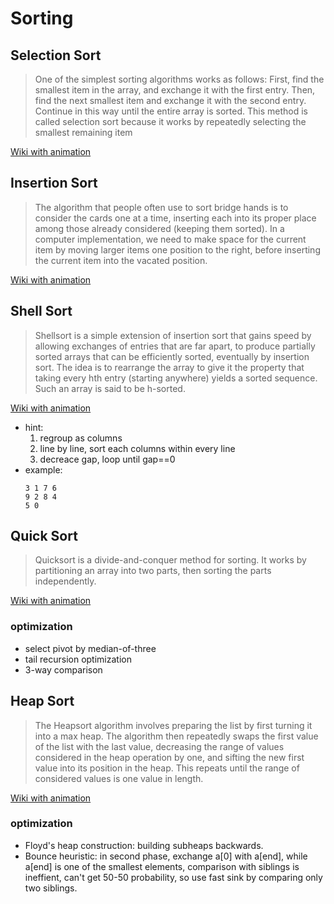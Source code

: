 # Sorting


## Selection Sort
> One of the simplest sorting algorithms works as follows: First, find the smallest item in the array, and exchange it with the first entry. Then, find the next smallest item and exchange it with the second entry. Continue in this way until the entire array is sorted. This method is called selection sort because it works by repeatedly selecting the smallest remaining item

[Wiki with animation](https://en.wikipedia.org/wiki/Selection_sort)

## Insertion Sort
> The algorithm that people often use to sort bridge hands is to consider the cards one at a time, inserting each into its proper place among those already considered (keeping them sorted). In a computer implementation, we need to make space for the current item by moving larger items one position to the right, before inserting the current item into the vacated position.

[Wiki with animation](https://en.wikipedia.org/wiki/Insertion_sort)

## Shell Sort
> Shellsort is a simple extension of insertion sort that gains speed by allowing exchanges of entries that are far apart, to produce partially sorted arrays that can be efficiently sorted, eventually by insertion sort. The idea is to rearrange the array to give it the property that taking every hth entry (starting anywhere) yields a sorted sequence. Such an array is said to be h-sorted.

[Wiki with animation](https://en.wikipedia.org/wiki/Shellsort)

- hint:
    1. regroup as columns
    2. line by line, sort each columns within every line
    3. decreace gap, loop until gap==0
- example:
    ```
    3 1 7 6
    9 2 8 4
    5 0
    ```

## Quick Sort
> Quicksort is a divide-and-conquer method for sorting. It works by partitioning an array into two parts, then sorting the parts independently.

[Wiki with animation](https://en.wikipedia.org/wiki/Quicksort)

### optimization
- select pivot by median-of-three
- tail recursion optimization
- 3-way comparison

## Heap Sort
> The Heapsort algorithm involves preparing the list by first turning it into a max heap. The algorithm then repeatedly swaps the first value of the list with the last value, decreasing the range of values considered in the heap operation by one, and sifting the new first value into its position in the heap. This repeats until the range of considered values is one value in length.

[Wiki with animation](https://en.wikipedia.org/wiki/Heapsort)

### optimization
- Floyd's heap construction: building subheaps backwards.
- Bounce heuristic: in second phase, exchange a[0] with a[end], while a[end] is one of the smallest elements, comparison with siblings is ineffient, can't get 50-50 probability, so use fast sink by comparing only two siblings.